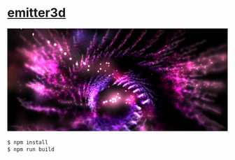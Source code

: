# [emitter3d](https://yubrot.github.io/emitter3d/)

![](./screenshots/stardust.png)

    $ npm install
    $ npm run build

